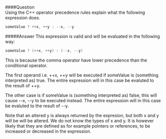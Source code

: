 ####Question  
Using the C++ operator precedence rules explain what the following expression does.  
```cpp
someValue ? ++x, ++y : --x, --y
```
#####Answer
This expression is valid and will be evaluated in the following way:
```cpp
someValue ? (++x, ++y) : (--x, --y)
```
This is because the comma operator have lower precedence than the conditional operator.  

The first operand i.e. ++x, ++y will be executed if someValue is (something interpreted as) true. The entire expression will in this case be evaluted to the result of ++y. 

The other case is if someValue is (something interpreted as) false, this will cause --x, --y to be executed instead. The entire expression will in this case be evaluted to the result of --y.  

Note that an altered y is always returned by the expresion, but both x and y will be will be altered. We do not know the types of x and y. It is however likely that they are defined as for example pointers or references, to be increased or decreased in the expression.   
